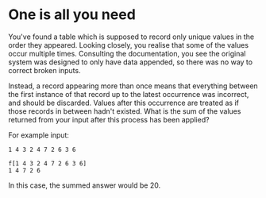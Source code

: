 One is all you need
===================

You've found a table which is supposed to record only unique values
in the order they appeared. Looking closely, you realise that some
of the values occur multiple times. Consulting the documentation,
you see the original system was designed to only have data appended,
so there was no way to correct broken inputs.

Instead, a record appearing more than once means that everything
between the first instance of that record up to the latest occurrence
was incorrect, and should be discarded. Values after this occurrence
are treated as if those records in between hadn't existed. What is
the sum of the values returned from your input after this process
has been applied?

For example input:

    1 4 3 2 4 7 2 6 3 6

    f[1 4 3 2 4 7 2 6 3 6]
    1 4 7 2 6


In this case, the summed answer would be 20.


